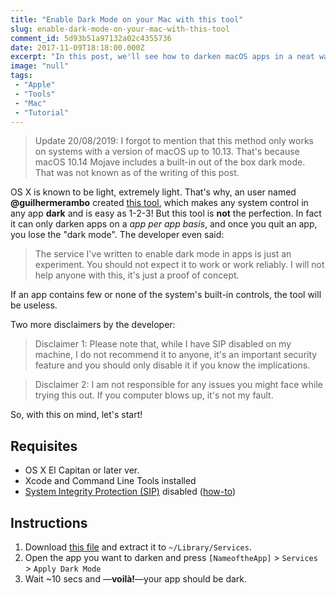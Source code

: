 ```yaml
---
title: "Enable Dark Mode on your Mac with this tool"
slug: enable-dark-mode-on-your-mac-with-this-tool
comment_id: 5d93b51a97132a02c4355736
date: 2017-11-09T18:18:00.000Z
excerpt: "In this post, we'll see how to darken macOS apps in a neat way!"
image: "null"
tags: 
 - "Apple"
 - "Tools"
 - "Mac"
 - "Tutorial"
---
```


<blockquote>Update 20/08/2019: I forgot to mention that this method only works on systems with a version of macOS up to 10.13. That's because macOS 10.14 Mojave includes a built-in out of the box dark mode. That was not known as of the writing of this post.</blockquote><p>OS X is known to be light, extremely light. That's why, an user named <strong>@guilhermerambo</strong> created <a href="https://medium.com/@guilhermerambo/how-to-enable-real-dark-mode-on-os-x-macos-14966f9f7d24" rel="nofollow">this tool</a>, which makes any system control in any app <strong>dark</strong> and is easy as 1-2-3! But this tool is <strong>not</strong> the perfection. In fact it can only darken apps on a <em>app per app basis</em>, and once you quit an app, you lose the "dark mode". The developer even said:</p><blockquote>The service I've written to enable dark mode in apps is just an experiment. You should not expect it to work or work reliably. I will not help anyone with this, it's just a proof of concept.</blockquote><p>If an app contains few or none of the system's built-in controls, the tool will be useless.</p><p>Two more disclaimers by the developer:</p><blockquote>Disclaimer 1: Please note that, while I have SIP disabled on my machine, I do not recommend it to anyone, it's an important security feature and you should only disable it if you know the implications.</blockquote><blockquote>Disclaimer 2: I am not responsible for any issues you might face while trying this out. If you computer blows up, it's not my fault.</blockquote><p>So, with this on mind, let's start!</p><h2 id="requisites">Requisites</h2><ul><li>OS X El Capitan or later ver.</li><li>Xcode and Command Line Tools installed</li><li><a href="https://support.apple.com/en-us/HT204899" rel="nofollow">System Integrity Protection (SIP)</a> disabled (<a href="https://www.imore.com/el-capitan-system-integrity-protection-helps-keep-malware-away" rel="nofollow">how-to</a>)</li></ul><h2 id="instructions">Instructions</h2><ol><li>Download <a href="https://github.com/insidegui/DarkMode/raw/master/Release/DarkMode.zip">this file</a> and extract it to <code>~/Library/Services</code>.</li><li>Open the app you want to darken and press <code>[NameoftheApp]</code> &gt; <code>Services</code> &gt; <code>Apply Dark Mode</code></li><li>Wait ~10 secs and —<strong>voilà!</strong>—your app should be dark.</li></ol>